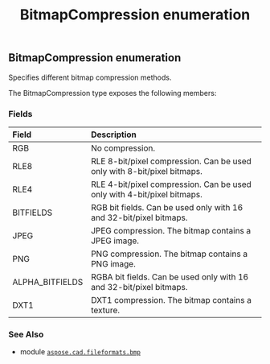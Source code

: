 ﻿---
title: BitmapCompression enumeration
second_title: Aspose.CAD for Python via .NET API References
description: 
type: docs
weight: 10
url: /python-net/aspose.cad.fileformats.bmp/bitmapcompression/
is_root: false
---

## BitmapCompression enumeration

Specifies different bitmap compression methods.



The BitmapCompression type exposes the following members:

### Fields
| Field | Description |
| :- | :- |
| RGB | No compression. |
| RLE8 | RLE 8-bit/pixel compression. Can be used only with 8-bit/pixel bitmaps. |
| RLE4 | RLE 4-bit/pixel compression. Can be used only with 4-bit/pixel bitmaps. |
| BITFIELDS | RGB bit fields. Can be used only with 16 and 32-bit/pixel bitmaps. |
| JPEG | JPEG compression. The bitmap contains a JPEG image. |
| PNG | PNG compression. The bitmap contains a PNG image. |
| ALPHA_BITFIELDS | RGBA bit fields. Can be used only with 16 and 32-bit/pixel bitmaps. |
| DXT1 | DXT1 compression. The bitmap contains a texture. |



### See Also
* module [`aspose.cad.fileformats.bmp`](..)
